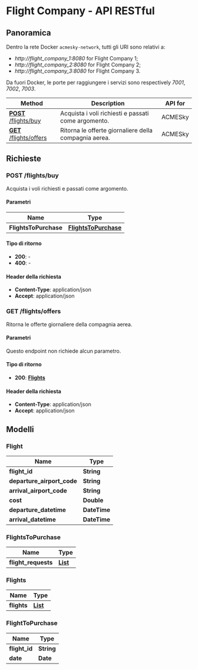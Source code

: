 # Flight Company - API RESTful

## Panoramica

Dentro la rete Docker `acmesky-network`, tutti gli URI sono relativi a:

- *http://flight_company_1:8080* for Flight Company 1;
- *http://flight_company_2:8080*  for Flight Company 2;
- *http://flight_company_3:8080* for Flight Company 3.


Da fuori Docker, le porte per raggiungere i servizi sono respectively *7001*, *7002*, *7003*.

| Method                                      | Description                                           | API for |
|---------------------------------------------|-------------------------------------------------------|---------|
| [**POST** /flights/buy](#buyflights)        | Acquista i voli richiesti e passati come argomento.   | ACMESky |
| [**GET** /flights/offers](#getflightoffers) | Ritorna le offerte giornaliere della compagnia aerea. | ACMESky |

## Richieste

<a name="buyFlights"></a>
### **POST** /flights/buy
Acquista i voli richiesti e passati come argomento.

#### Parametri

| Name                  | Type                                                 |
|-----------------------|------------------------------------------------------|
| **FlightsToPurchase** | [**FlightsToPurchase**](#flightstopurchase) |

#### Tipo di ritorno

- **200**: -
- **400**: -

#### Header della richiesta

- **Content-Type**: application/json
- **Accept**: application/json

<a name="getFlightOffers"></a>
### **GET** /flights/offers
Ritorna le offerte giornaliere della compagnia aerea.

#### Parametri
Questo endpoint non richiede alcun parametro.

#### Tipo di ritorno

- **200**: [**Flights**](#flights)

#### Header della richiesta

- **Content-Type**: application/json
- **Accept**: application/json

## Modelli

<a name="flight"></a>
### Flight

| Name                         | Type         |
|------------------------------|--------------|
| **flight\_id**               | **String**   |
| **departure\_airport\_code** | **String**   |
| **arrival\_airport\_code**   | **String**   |
| **cost**                     | **Double**   |
| **departure\_datetime**      | **DateTime** |
| **arrival\_datetime**        | **DateTime** |

<a name="flightstopurchase"></a>
### FlightsToPurchase

| Name                 | Type                                              |
|----------------------|---------------------------------------------------|
| **flight\_requests** | [**List<FlightToPurchase>**](#flighttopurchase) |

<a name="flights"></a>
### Flights

| Name        | Type                          |
|-------------|-------------------------------|
| **flights** | [**List<Flight>**](#flight) |

<a name="flighttopurchase"></a>
### FlightToPurchase

| Name           | Type       |
|----------------|------------|
| **flight\_id** | **String** |
| **date**       | **Date**   |
